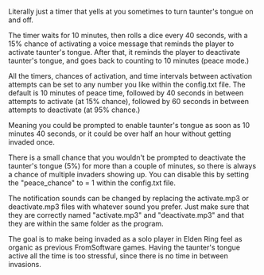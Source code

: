 Literally just a timer that yells at you sometimes to turn taunter's tongue on and off.

The timer waits for 10 minutes, then rolls a dice every 40 seconds, with a 15% chance of activating a voice message that reminds the player to activate taunter's tongue. After that, it reminds the player to deactivate taunter's tongue, and goes back to counting to 10 minutes (peace mode.)

All the timers, chances of activation, and time intervals between activation attempts can be set to any number you like within the config.txt file. The default is 10 minutes of peace time, followed by 40 seconds in between attempts to activate (at 15% chance), followed by 60 seconds in between attempts to deactivate (at 95% chance.)

Meaning you could be prompted to enable taunter's tongue as soon as 10 minutes 40 seconds, or it could be over half an hour without getting invaded once.

There is a small chance that you wouldn't be prompted to deactivate the taunter's tongue (5%) for more than a couple of minutes, so there is always a chance of multiple invaders showing up. You can disable this by setting the "peace_chance" to = 1 within the config.txt file.

The notification sounds can be changed by replacing the activate.mp3 or deactivate.mp3 files with whatever sound you prefer. Just make sure that they are correctly named "activate.mp3" and "deactivate.mp3" and that they are within the same folder as the program.

The goal is to make being invaded as a solo player in Elden Ring feel as organic as previous FromSoftware games. Having the taunter's tongue active all the time is too stressful, since there is no time in between invasions.
